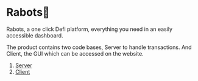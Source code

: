 # Rabots🤖

Rabots, a one click Defi platform, everything you need in an easily accessible dashboard.

The product contains two code bases, Server to handle transactions. And Client, the GUI which can be accessed on the website.

1. [Server](https://github.com/Buidlso/rabot-eth-bangkok)
2. [Client](https://github.com/Buidlso/rabots-eth-bangkok-fe)


